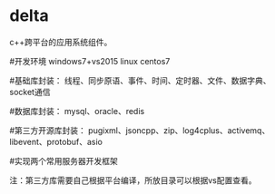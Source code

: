 # delta
c++跨平台的应用系统组件。

#开发环境
windows7+vs2015
linux centos7

#基础库封装：
线程、同步原语、事件、时间、定时器、文件、数据字典、socket通信

#数据库封装：
mysql、oracle、redis

#第三方开源库封装：
pugixml、jsoncpp、zip、log4cplus、activemq、libevent、protobuf、asio

#实现两个常用服务器开发框架

注：第三方库需要自己根据平台编译，所放目录可以根据vs配置查看。
